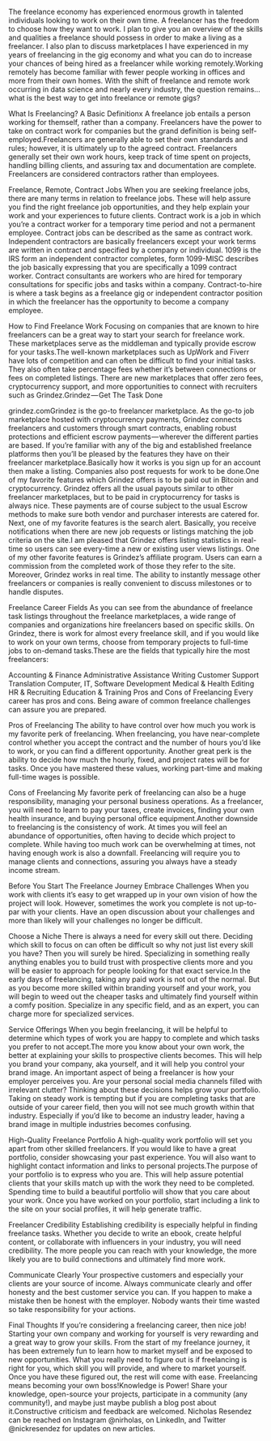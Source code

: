 The freelance economy has experienced enormous growth in talented individuals looking to work on their own time. A freelancer has the freedom to choose how they want to work. I plan to give you an overview of the skills and qualities a freelance should possess in order to make a living as a freelancer. I also plan to discuss marketplaces I have experienced in my years of freelancing in the gig economy and what you can do to increase your chances of being hired as a freelancer while working remotely.Working remotely has become familiar with fewer people working in offices and more from their own homes. With the shift of freelance and remote work occurring in data science and nearly every industry, the question remains… what is the best way to get into freelance or remote gigs?

What Is Freelancing? A Basic Definitionx
A freelance job entails a person working for themself, rather than a company. Freelancers have the power to take on contract work for companies but the grand definition is being self-employed.Freelancers are generally able to set their own standards and rules; however, it is ultimately up to the agreed contract. Freelancers generally set their own work hours, keep track of time spent on projects, handling billing clients, and assuring tax and documentation are complete. Freelancers are considered contractors rather than employees.

Freelance, Remote, Contract Jobs
When you are seeking freelance jobs, there are many terms in relation to freelance jobs. These will help assure you find the right freelance job opportunities, and they help explain your work and your experiences to future clients. Contract work is a job in which you’re a contract worker for a temporary time period and not a permanent employee. Contract jobs can be described as the same as contract work. Independent contractors are basically freelancers except your work terms are written in contract and specified by a company or individual. 1099 is the IRS form an independent contractor completes, form 1099-MISC describes the job basically expressing that you are specifically a 1099 contract worker. Contract consultants are workers who are hired for temporary consultations for specific jobs and tasks within a company. Contract-to-hire is where a task begins as a freelance gig or independent contractor position in which the freelancer has the opportunity to become a company employee.

How to Find Freelance Work
Focusing on companies that are known to hire freelancers can be a great way to start your search for freelance work. These marketplaces serve as the middleman and typically provide escrow for your tasks.The well-known marketplaces such as UpWork and Fiverr have lots of competition and can often be difficult to find your initial tasks. They also often take percentage fees whether it’s between connections or fees on completed listings. There are new marketplaces that offer zero fees, cryptocurrency support, and more opportunities to connect with recruiters such as Grindez.Grindez — Get The Task Done


grindez.comGrindez is the go-to freelancer marketplace. As the go-to job marketplace hosted with cryptocurrency payments, Grindez connects freelancers and customers through smart contracts, enabling robust protections and efficient escrow payments — wherever the different parties are based. If you’re familiar with any of the big and established freelance platforms then you’ll be pleased by the features they have on their freelancer marketplace.Basically how it works is you sign up for an account then make a listing. Companies also post requests for work to be done.One of my favorite features which Grindez offers is to be paid out in Bitcoin and cryptocurrency. Grindez offers all the usual payouts similar to other freelancer marketplaces, but to be paid in cryptocurrency for tasks is always nice. These payments are of course subject to the usual Escrow methods to make sure both vendor and purchaser interests are catered for. Next, one of my favorite features is the search alert. Basically, you receive notifications when there are new job requests or listings matching the job criteria on the site.I am pleased that Grindez offers listing statistics in real-time so users can see every-time a new or existing user views listings. One of my other favorite features is Grindez’s affiliate program. Users can earn a commission from the completed work of those they refer to the site. Moreover, Grindez works in real time. The ability to instantly message other freelancers or companies is really convenient to discuss milestones or to handle disputes.

Freelance Career Fields
As you can see from the abundance of freelance task listings throughout the freelance marketplaces, a wide range of companies and organizations hire freelancers based on specific skills. On Grindez, there is work for almost every freelance skill, and if you would like to work on your own terms, choose from temporary projects to full-time jobs to on-demand tasks.These are the fields that typically hire the most freelancers:

Accounting & Finance
Administrative Assistance
Writing
Customer Support
Translation
Computer, IT, Software Development
Medical & Health
Editing
HR & Recruiting
Education & Training
Pros and Cons of Freelancing
Every career has pros and cons. Being aware of common freelance challenges can assure you are prepared.

Pros of Freelancing
The ability to have control over how much you work is my favorite perk of freelancing. When freelancing, you have near-complete control whether you accept the contract and the number of hours you’d like to work, or you can find a different opportunity. Another great perk is the ability to decide how much the hourly, fixed, and project rates will be for tasks. Once you have mastered these values, working part-time and making full-time wages is possible.

Cons of Freelancing
My favorite perk of freelancing can also be a huge responsibility, managing your personal business operations. As a freelancer, you will need to learn to pay your taxes, create invoices, finding your own health insurance, and buying personal office equipment.Another downside to freelancing is the consistency of work. At times you will feel an abundance of opportunities, often having to decide which project to complete. While having too much work can be overwhelming at times, not having enough work is also a downfall. Freelancing will require you to manage clients and connections, assuring you always have a steady income stream.

Before You Start The Freelance Journey
Embrace Challenges
When you work with clients it’s easy to get wrapped up in your own vision of how the project will look. However, sometimes the work you complete is not up-to-par with your clients. Have an open discussion about your challenges and more than likely will your challenges no longer be difficult.

Choose a Niche
There is always a need for every skill out there. Deciding which skill to focus on can often be difficult so why not just list every skill you have? Then you will surely be hired. Specializing in something really anything enables you to build trust with prospective clients more and you will be easier to approach for people looking for that exact service.In the early days of freelancing, taking any paid work is not out of the normal. But as you become more skilled within branding yourself and your work, you will begin to weed out the cheaper tasks and ultimately find yourself within a comfy position. Specialize in any specific field, and as an expert, you can charge more for specialized services.

Service Offerings
When you begin freelancing, it will be helpful to determine which types of work you are happy to complete and which tasks you prefer to not accept.The more you know about your own work, the better at explaining your skills to prospective clients becomes. This will help you brand your company, aka yourself, and it will help you control your brand image. An important aspect of being a freelancer is how your employer perceives you. Are your personal social media channels filled with irrelevant clutter? Thinking about these decisions helps grow your portfolio. Taking on steady work is tempting but if you are completing tasks that are outside of your career field, then you will not see much growth within that industry. Especially if you’d like to become an industry leader, having a brand image in multiple industries becomes confusing.

High-Quality Freelance Portfolio
A high-quality work portfolio will set you apart from other skilled freelancers. If you would like to have a great portfolio, consider showcasing your past experience. You will also want to highlight contact information and links to personal projects.The purpose of your portfolio is to express who you are. This will help assure potential clients that your skills match up with the work they need to be completed. Spending time to build a beautiful portfolio will show that you care about your work. Once you have worked on your portfolio, start including a link to the site on your social profiles, it will help generate traffic.

Freelancer Credibility
Establishing credibility is especially helpful in finding freelance tasks. Whether you decide to write an ebook, create helpful content, or collaborate with influencers in your industry, you will need credibility. The more people you can reach with your knowledge, the more likely you are to build connections and ultimately find more work.

Communicate Clearly
Your prospective customers and especially your clients are your source of income. Always communicate clearly and offer honesty and the best customer service you can. If you happen to make a mistake then be honest with the employer. Nobody wants their time wasted so take responsibility for your actions.

Final Thoughts
If you’re considering a freelancing career, then nice job! Starting your own company and working for yourself is very rewarding and a great way to grow your skills. From the start of my freelance journey, it has been extremely fun to learn how to market myself and be exposed to new opportunities. What you really need to figure out is if freelancing is right for you, which skill you will provide, and where to market yourself. Once you have these figured out, the rest will come with ease. Freelancing means becoming your own boss!Knowledge is Power! Share your knowledge, open-source your projects, participate in a community (any community!), and maybe just maybe publish a blog post about it.Constructive criticism and feedback are welcomed. Nicholas Resendez can be reached on Instagram @nirholas, on LinkedIn, and Twitter @nickresendez for updates on new articles.
